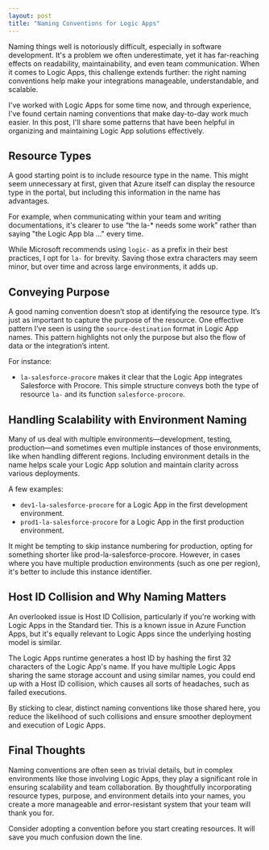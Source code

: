 ```yaml
---
layout: post
title: "Naming Conventions for Logic Apps"
---
```


Naming things well is notoriously difficult, especially in software development. It's a problem we often underestimate, yet it has far-reaching effects on readability, maintainability, and even team communication. When it comes to Logic Apps, this challenge extends further: the right naming conventions help make your integrations manageable, understandable, and scalable.

I've worked with Logic Apps for some time now, and through experience, I've found certain naming conventions that make day-to-day work much easier. In this post, I'll share some patterns that have been helpful in organizing and maintaining Logic App solutions effectively.

## Resource Types

A good starting point is to include resource type in the name. This might seem unnecessary at first, given that Azure itself can display the resource type in the portal, but including this information in the name has advantages.

For example, when communicating within your team and writing documentations, it's clearer to use “the la-* needs some work" rather than saying "the Logic App bla ..." every time.

While Microsoft recommends using `logic-` as a prefix in their best practices, I opt for `la-` for brevity. Saving those extra characters may seem minor, but over time and across large environments, it adds up.

## Conveying Purpose

A good naming convention doesn’t stop at identifying the resource type. It’s just as important to capture the purpose of the resource. One effective pattern I’ve seen is using the `source-destination` format in Logic App names. This pattern highlights not only the purpose but also the flow of data or the integration’s intent.

For instance:

- `la-salesforce-procore` makes it clear that the Logic App integrates Salesforce with Procore.
This simple structure conveys both the type of resource `la-` and its function `salesforce-procore`.

## Handling Scalability with Environment Naming

Many of us deal with multiple environments—development, testing, production—and sometimes even multiple instances of those environments, like when handling different regions. Including environment details in the name helps scale your Logic App solution and maintain clarity across various deployments.

A few examples:

- `dev1-la-salesforce-procore` for a Logic App in the first development environment.
- `prod1-la-salesforce-procore` for a Logic App in the first production environment.

It might be tempting to skip instance numbering for production, opting for something shorter like prod-la-salesforce-procore. However, in cases where you have multiple production environments (such as one per region), it's better to include this instance identifier.

## Host ID Collision and Why Naming Matters

An overlooked issue is Host ID Collision, particularly if you're working with Logic Apps in the Standard tier. This is a known issue in Azure Function Apps, but it's equally relevant to Logic Apps since the underlying hosting model is similar.

The Logic Apps runtime generates a host ID by hashing the first 32 characters of the Logic App's name. If you have multiple Logic Apps sharing the same storage account and using similar names, you could end up with a Host ID collision, which causes all sorts of headaches, such as failed executions.

By sticking to clear, distinct naming conventions like those shared here, you reduce the likelihood of such collisions and ensure smoother deployment and execution of Logic Apps.

## Final Thoughts

Naming conventions are often seen as trivial details, but in complex environments like those involving Logic Apps, they play a significant role in ensuring scalability and team collaboration. By thoughtfully incorporating resource types, purpose, and environment details into your names, you create a more manageable and error-resistant system that your team will thank you for.

Consider adopting a convention before you start creating resources. It will save you much confusion down the line.

